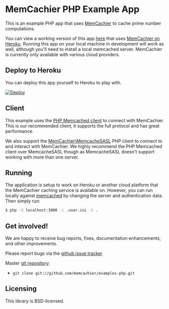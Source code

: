 # MemCachier PHP Example App

This is an example PHP app that uses
[MemCachier](http://www.memcachier.com) to cache prime number
computations.

You can view a working version of this app
[here](http://memcachier-examples-php.herokuapp.com/) that uses
[MemCachier on Heroku](https://addons.heroku.com/memcachier). Running
this app on your local machine in development will work as well,
although you'll need to install a local memcached server. MemCachier
is currently only available with various cloud providers.

## Deploy to Heroku

You can deploy this app yourself to Heroku to play with.

[![Deploy](https://www.herokucdn.com/deploy/button.png)](https://heroku.com/deploy)

## Client

This example uses the [PHP Memcached
client](http://www.php.net/manual/en/book.memcached.php) to connect
with MemCachier. This is our recommended client, it supports the full
protocol and has great performance.

We also support the
[MemCachier\MemcacheSASL](http://github.com/memcachier/PHPMemcacheSASL)
PHP client to connect to and interact with MemCachier. We highly
recommend the PHP Memcached client over MemcacheSASL though as
MemcacheSASL doesn't support working with more than one server.

## Running

The application is setup to work on Heroku or another cloud platform
that the MemCachier caching service is available on. However, you can
run locally against [memcached](http://memcached.org) by changing the
server and authentication data. Then simply run:

```sh
$ php -S localhost:3000 -c .user.ini -t .
```

## Get involved!

We are happy to receive bug reports, fixes, documentation enhancements,
and other improvements.

Please report bugs via the
[github issue tracker](http://github.com/memcachier/examples-php/issues).

Master [git repository](http://github.com/memcachier/examples-php):

* `git clone git://github.com/memcachier/examples-php.git`

## Licensing

This library is BSD-licensed.
